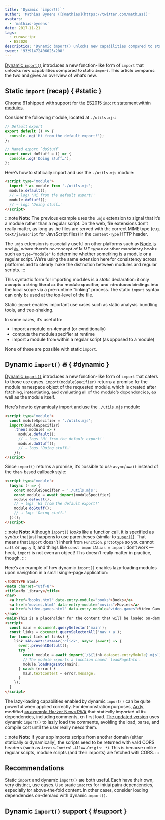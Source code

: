 ```yaml
---
title: 'Dynamic `import()`'
author: 'Mathias Bynens ([@mathias](https://twitter.com/mathias))'
avatars:
  - 'mathias-bynens'
date: 2017-11-21
tags:
  - ECMAScript
  - ES2020
description: 'Dynamic import() unlocks new capabilities compared to static import. This article compares the two and gives an overview of what’s new.'
tweet: '932914724060254208'
---
```

[Dynamic `import()`](https://github.com/tc39/proposal-dynamic-import) introduces a new function-like form of `import` that unlocks new capabilities compared to static `import`. This article compares the two and gives an overview of what’s new.

## Static `import` (recap) { #static }

Chrome 61 shipped with support for the ES2015 `import` statement within [modules](/features/modules).

Consider the following module, located at `./utils.mjs`:

```js
// Default export
export default () => {
  console.log('Hi from the default export!');
};

// Named export `doStuff`
export const doStuff = () => {
  console.log('Doing stuff…');
};
```

Here’s how to statically import and use the `./utils.mjs` module:

```html
<script type="module">
  import * as module from './utils.mjs';
  module.default();
  // → logs 'Hi from the default export!'
  module.doStuff();
  // → logs 'Doing stuff…'
</script>
```

:::note
**Note:** The previous example uses the `.mjs` extension to signal that it’s a module rather than a regular script. On the web, file extensions don’t really matter, as long as the files are served with the correct MIME type (e.g. `text/javascript` for JavaScript files) in the `Content-Type` HTTP header.

The `.mjs` extension is especially useful on other platforms such as [Node.js](https://nodejs.org/api/esm.html#esm_enabling) and [`d8`](/docs/d8), where there’s no concept of MIME types or other mandatory hooks such as `type="module"` to determine whether something is a module or a regular script. We’re using the same extension here for consistency across platforms and to clearly make the distinction between modules and regular scripts.
:::

This syntactic form for importing modules is a *static* declaration: it only accepts a string literal as the module specifier, and introduces bindings into the local scope via a pre-runtime “linking” process. The static `import` syntax can only be used at the top-level of the file.

Static `import` enables important use cases such as static analysis, bundling tools, and tree-shaking.

In some cases, it’s useful to:

- import a module on-demand (or conditionally)
- compute the module specifier at runtime
- import a module from within a regular script (as opposed to a module)

None of those are possible with static `import`.

## Dynamic `import()` 🔥 { #dynamic }

[Dynamic `import()`](https://github.com/tc39/proposal-dynamic-import) introduces a new function-like form of `import` that caters to those use cases. `import(moduleSpecifier)` returns a promise for the module namespace object of the requested module, which is created after fetching, instantiating, and evaluating all of the module’s dependencies, as well as the module itself.

Here’s how to dynamically import and use the `./utils.mjs` module:

```html
<script type="module">
  const moduleSpecifier = './utils.mjs';
  import(moduleSpecifier)
    .then((module) => {
      module.default();
      // → logs 'Hi from the default export!'
      module.doStuff();
      // → logs 'Doing stuff…'
    });
</script>
```

Since `import()` returns a promise, it’s possible to use `async`/`await` instead of the `then`-based callback style:

```html
<script type="module">
  (async () => {
    const moduleSpecifier = './utils.mjs';
    const module = await import(moduleSpecifier)
    module.default();
    // → logs 'Hi from the default export!'
    module.doStuff();
    // → logs 'Doing stuff…'
  })();
</script>
```

:::note
**Note:** Although `import()` _looks_ like a function call, it is specified as *syntax* that just happens to use parentheses (similar to [`super()`](https://developer.mozilla.org/en-US/docs/Web/JavaScript/Reference/Operators/super)). That means that `import` doesn’t inherit from `Function.prototype` so you cannot `call` or `apply` it, and things like `const importAlias = import` don’t work — heck, `import` is not even an object! This doesn’t really matter in practice, though.
:::

Here’s an example of how dynamic `import()` enables lazy-loading modules upon navigation in a small single-page application:

```html
<!DOCTYPE html>
<meta charset="utf-8">
<title>My library</title>
<nav>
  <a href="books.html" data-entry-module="books">Books</a>
  <a href="movies.html" data-entry-module="movies">Movies</a>
  <a href="video-games.html" data-entry-module="video-games">Video Games</a>
</nav>
<main>This is a placeholder for the content that will be loaded on-demand.</main>
<script>
  const main = document.querySelector('main');
  const links = document.querySelectorAll('nav > a');
  for (const link of links) {
    link.addEventListener('click', async (event) => {
      event.preventDefault();
      try {
        const module = await import(`/${link.dataset.entryModule}.mjs`);
        // The module exports a function named `loadPageInto`.
        module.loadPageInto(main);
      } catch (error) {
        main.textContent = error.message;
      }
    });
  }
</script>
```

The lazy-loading capabilities enabled by dynamic `import()` can be quite powerful when applied correctly. For demonstration purposes, [Addy](https://twitter.com/addyosmani) modified [an example Hacker News PWA](https://hnpwa-vanilla.firebaseapp.com/) that statically imported all its dependencies, including comments, on first load. [The updated version](https://dynamic-import.firebaseapp.com/) uses dynamic `import()` to lazily load the comments, avoiding the load, parse, and compile cost until the user really needs them.

:::note
**Note:** If your app imports scripts from another domain (either statically or dynamically), the scripts need to be returned with valid CORS headers (such as `Access-Control-Allow-Origin: *`). This is because unlike regular scripts, module scripts (and their imports) are fetched with CORS.
:::

## Recommendations

Static `import` and dynamic `import()` are both useful. Each have their own, very distinct, use cases. Use static `import`s for initial paint dependencies, especially for above-the-fold content. In other cases, consider loading dependencies on-demand with dynamic `import()`.

## Dynamic `import()` support { #support }

<feature-support chrome="63"
                 firefox="67"
                 safari="11.1"
                 nodejs="13.2 https://nodejs.medium.com/announcing-core-node-js-support-for-ecmascript-modules-c5d6dc29b663"
                 babel="yes https://babeljs.io/docs/en/babel-plugin-syntax-dynamic-import"></feature-support>
